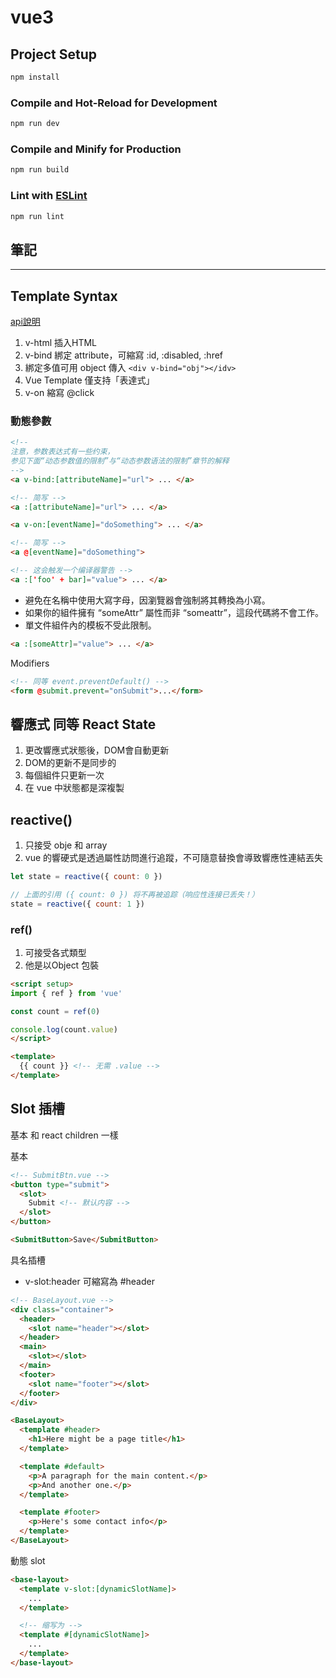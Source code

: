 # vue3

## Project Setup

```sh
npm install
```

### Compile and Hot-Reload for Development

```sh
npm run dev
```

### Compile and Minify for Production

```sh
npm run build
```

### Lint with [ESLint](https://eslint.org/)

```sh
npm run lint
```

## 筆記

___

## Template Syntax

[api說明](https://cn.vuejs.org/api/built-in-directives.html#v-slot)

1. v-html 插入HTML
2. v-bind 綁定 attribute，可縮寫 :id, :disabled, :href
3. 綁定多值可用 object 傳入 `<div v-bind="obj"></idv>`
4. Vue Template 僅支持「表達式」
5. v-on 縮寫 @click

### 動態參數

```html
<!--
注意，参数表达式有一些约束，
参见下面“动态参数值的限制”与“动态参数语法的限制”章节的解释
-->
<a v-bind:[attributeName]="url"> ... </a>

<!-- 简写 -->
<a :[attributeName]="url"> ... </a>

```

```html
<a v-on:[eventName]="doSomething"> ... </a>

<!-- 简写 -->
<a @[eventName]="doSomething">

```

```html
<!-- 这会触发一个编译器警告 -->
<a :['foo' + bar]="value"> ... </a>
```

- 避免在名稱中使用大寫字母，因瀏覽器會強制將其轉換為小寫。
- 如果你的組件擁有 “someAttr” 屬性而非 “someattr”，這段代碼將不會工作。
- 單文件組件內的模板不受此限制。

```html
<a :[someAttr]="value"> ... </a>
```

Modifiers

```html
<!-- 同等 event.preventDefault() -->
<form @submit.prevent="onSubmit">...</form>
```

## 響應式 同等 React State

1. 更改響應式狀態後，DOM會自動更新
2. DOM的更新不是同步的
3. 每個組件只更新一次
4. 在 vue 中狀態都是深複製

## reactive()

 1. 只接受 obje 和 array
 2. vue 的響硬式是透過屬性訪問進行追蹤，不可隨意替換會導致響應性連結丟失

```js
let state = reactive({ count: 0 })

// 上面的引用 ({ count: 0 }) 将不再被追踪（响应性连接已丢失！）
state = reactive({ count: 1 })
```

### ref()

1. 可接受各式類型
2. 他是以Object 包裝

```html
<script setup>
import { ref } from 'vue'

const count = ref(0)

console.log(count.value)
</script>

<template>
  {{ count }} <!-- 无需 .value -->
</template>
```

## Slot 插槽

基本 和 react children 一樣

基本
```html
<!-- SubmitBtn.vue -->
<button type="submit">
  <slot>
    Submit <!-- 默认内容 -->
  </slot>
</button>

<SubmitButton>Save</SubmitButton>
```

具名插槽

- v-slot:header 可縮寫為 #header

```html
<!-- BaseLayout.vue -->
<div class="container">
  <header>
    <slot name="header"></slot>
  </header>
  <main>
    <slot></slot>
  </main>
  <footer>
    <slot name="footer"></slot>
  </footer>
</div>

<BaseLayout>
  <template #header>
    <h1>Here might be a page title</h1>
  </template>

  <template #default>
    <p>A paragraph for the main content.</p>
    <p>And another one.</p>
  </template>

  <template #footer>
    <p>Here's some contact info</p>
  </template>
</BaseLayout>
```

動態 slot

```html
<base-layout>
  <template v-slot:[dynamicSlotName]>
    ...
  </template>

  <!-- 缩写为 -->
  <template #[dynamicSlotName]>
    ...
  </template>
</base-layout>

```
